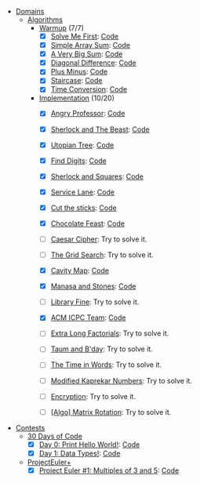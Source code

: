+ [Domains](https://www.hackerrank.com/domains)
    + [Algorithms](https://www.hackerrank.com/domains/algorithms)
        + [Warmup](https://www.hackerrank.com/domains/algorithms/warmup) (7/7)
            + [x] [Solve Me First](https://www.hackerrank.com/challenges/solve-me-first): [Code](https://github.com/phonism/hackerrank/blob/master/Domains/Algorithms/Warmup/Solve_Me_First.cpp)
            + [x] [Simple Array Sum](https://www.hackerrank.com/challenges/simple-array-sum): [Code](https://github.com/phonism/hackerrank/blob/master/Domains/Algorithms/Warmup/Simple_Array_Sum.cpp)
            + [x] [A Very Big Sum](https://www.hackerrank.com/challenges/a-very-big-sum): [Code](https://github.com/phonism/hackerrank/blob/master/Domains/Algorithms/Warmup/A_Very_Big_Sum.cpp)
            + [x] [Diagonal Difference](https://www.hackerrank.com/challenges/diagonal-difference): [Code](https://github.com/phonism/hackerrank/blob/master/Domains/Algorithms/Warmup/Diagonal_Difference.cpp)
            + [x] [Plus Minus](https://www.hackerrank.com/challenges/plus-minus): [Code](https://github.com/phonism/hackerrank/blob/master/Domains/Algorithms/Warmup/Plus_Minus.cpp)
            + [x] [Staircase](https://www.hackerrank.com/challenges/staircase): [Code](https://github.com/phonism/hackerrank/blob/master/Domains/Algorithms/Warmup/Staircase.cpp)
            + [x] [Time Conversion](https://www.hackerrank.com/challenges/time-conversion): [Code](https://github.com/phonism/hackerrank/blob/master/Domains/Algorithms/Warmup/Time_Conversion.cpp)
        + [Implementation](https://www.hackerrank.com/domains/algorithms/implementation) (10/20)
            + [x] [Angry Professor](https://www.hackerrank.com/challenges/angry-professor): [Code](https://github.com/phonism/hackerrank/blob/master/Domains/Algorithms/Implementation/Angry_Professor.cpp)
            + [x] [Sherlock and The Beast](https://www.hackerrank.com/challenges/sherlock-and-the-beast): [Code](https://github.com/phonism/hackerrank/blob/master/Domains/Algorithms/Implementation/Sherlock_and_The_Beast.cpp)
            + [x] [Utopian Tree](https://www.hackerrank.com/challenges/utopian-tree): [Code](https://github.com/phonism/hackerrank/blob/master/Domains/Algorithms/Implementation/Utopian_Tree.java)
            + [x] [Find Digits](https://www.hackerrank.com/challenges/find-digits): [Code](https://github.com/phonism/hackerrank/blob/master/Domains/Algorithms/Implementation/Find_Digits.java)
            + [x] [Sherlock and Squares](https://www.hackerrank.com/challenges/sherlock-and-squares): [Code](https://github.com/phonism/hackerrank/blob/master/Domains/Algorithms/Implementation/Sherlock_and_Squares.java)
            + [x] [Service Lane](https://www.hackerrank.com/challenges/service-lane): [Code](https://github.com/phonism/hackerrank/blob/master/Domains/Algorithms/Implementation/Service_Lane.cpp)
            + [x] [Cut the sticks](https://www.hackerrank.com/challenges/cut-the-sticks): [Code](https://github.com/phonism/hackerrank/blob/master/Domains/Algorithms/Implementation/Cut_the_sticks.java)
            + [x] [Chocolate Feast](https://www.hackerrank.com/challenges/chocolate-feast): [Code](https://github.com/phonism/hackerrank/blob/master/Domains/Algorithms/Implementation/Chocolate_Feast.java)
            + [ ] [Caesar Cipher](https://www.hackerrank.com/challenges/caesar-cipher-1): Try to solve it.
            + [ ] [The Grid Search](https://www.hackerrank.com/challenges/the-grid-search): Try to solve it.
            + [x] [Cavity Map](https://www.hackerrank.com/challenges/cavity-map): [Code](https://github.com/phonism/hackerrank/blob/master/Domains/Algorithms/Implementation/Cavity_Map.java)
            + [x] [Manasa and Stones](https://www.hackerrank.com/challenges/manasa-and-stones): [Code](https://github.com/phonism/hackerrank/blob/master/Domains/Algorithms/Implementation/Manasa_and_Stones.cpp)
            + [ ] [Library Fine](https://www.hackerrank.com/challenges/library-fine): Try to solve it.
            + [x] [ACM ICPC Team](https://www.hackerrank.com/challenges/acm-icpc-team): [Code](https://github.com/phonism/hackerrank/blob/master/Domains/Algorithms/Implementation/ACM_ICPC_Team.java)
            + [ ] [Extra Long Factorials](https://www.hackerrank.com/challenges/extra-long-factorials): Try to solve it.
            + [ ] [Taum and B'day](https://www.hackerrank.com/challenges/taum-and-bday): Try to solve it.
            + [ ] [The Time in Words](https://www.hackerrank.com/challenges/the-time-in-words): Try to solve it.
            + [ ] [Modified Kaprekar Numbers](https://www.hackerrank.com/challenges/kaprekar-numbers): Try to solve it.
            + [ ] [Encryption](https://www.hackerrank.com/challenges/encryption): Try to solve it.
            + [ ] [[Algo] Matrix Rotation](https://www.hackerrank.com/challenges/matrix-rotation-algo): Try to solve it.
            

+ [Contests](https://www.hackerrank.com/contests)
    + [30 Days of Code](https://www.hackerrank.com/contests/30-days-of-code)
        + [x] [Day 0: Print Hello World!](https://www.hackerrank.com/contests/30-days-of-code/challenges/day-0-print-hello-world): [Code](https://github.com/phonism/hackerrank/blob/master/Contests/30%20Days%20of%20Code/Day_0_Print_Hello_World.cpp)
        + [x] [Day 1: Data Types!](https://www.hackerrank.com/contests/30-days-of-code/challenges/day-1-data-types): [Code](https://github.com/phonism/hackerrank/blob/master/Contests/30%20Days%20of%20Code/Day_1_Data_Types.cpp)
    + [ProjectEuler+](https://www.hackerrank.com/contests/projecteuler)
        + [x] [Project Euler #1: Multiples of 3 and 5](https://www.hackerrank.com/contests/projecteuler/challenges/euler001): [Code](https://github.com/phonism/hackerrank/blob/master/Contests/ProjectEuler+/Project_Euler_1_Multiples_of_3_and_5.py)
